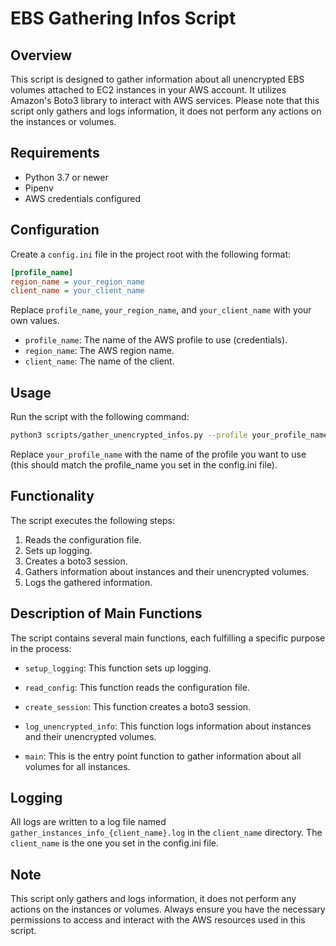 # EBS Gathering Infos Script

## Overview
This script is designed to gather information about all unencrypted EBS volumes attached to EC2 instances in your AWS account. It utilizes Amazon's Boto3 library to interact with AWS services. Please note that this script only gathers and logs information, it does not perform any actions on the instances or volumes.

## Requirements
- Python 3.7 or newer
- Pipenv
- AWS credentials configured

## Configuration
Create a `config.ini` file in the project root with the following format:

```ini
[profile_name]
region_name = your_region_name
client_name = your_client_name
```

Replace `profile_name`, `your_region_name`, and `your_client_name` with your own values.

- `profile_name`: The name of the AWS profile to use (credentials).
- `region_name`: The AWS region name.
- `client_name`: The name of the client.

## Usage
Run the script with the following command:

```bash
python3 scripts/gather_unencrypted_infos.py --profile your_profile_name
```

Replace `your_profile_name` with the name of the profile you want to use (this should match the profile_name you set in the config.ini file).

## Functionality
The script executes the following steps:

1. Reads the configuration file.
2. Sets up logging.
3. Creates a boto3 session.
4. Gathers information about instances and their unencrypted volumes.
5. Logs the gathered information.

## Description of Main Functions

The script contains several main functions, each fulfilling a specific purpose in the process:

- `setup_logging`: This function sets up logging.

- `read_config`: This function reads the configuration file.

- `create_session`: This function creates a boto3 session.

- `log_unencrypted_info`: This function logs information about instances and their unencrypted volumes.

- `main`: This is the entry point function to gather information about all volumes for all instances.

## Logging
All logs are written to a log file named `gather_instances_info_{client_name}.log` in the `client_name` directory. The `client_name` is the one you set in the config.ini file.

## Note
This script only gathers and logs information, it does not perform any actions on the instances or volumes. Always ensure you have the necessary permissions to access and interact with the AWS resources used in this script.
